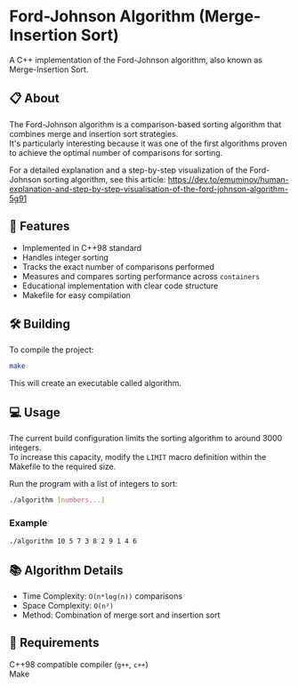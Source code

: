 # Ford-Johnson Algorithm (Merge-Insertion Sort)

A C++ implementation of the Ford-Johnson algorithm, also known as Merge-Insertion Sort.

## 📋 About

The Ford-Johnson algorithm is a comparison-based sorting algorithm that combines merge and insertion sort strategies.  
It's particularly interesting because it was one of the first algorithms proven to achieve the optimal number of comparisons for sorting.

For a detailed explanation and a step-by-step visualization of the Ford-Johnson sorting algorithm, see this article:
https://dev.to/emuminov/human-explanation-and-step-by-step-visualisation-of-the-ford-johnson-algorithm-5g91

## 🚀 Features

- Implemented in C++98 standard
- Handles integer sorting
- Tracks the exact number of comparisons performed
- Measures and compares sorting performance across `containers`
- Educational implementation with clear code structure
- Makefile for easy compilation

## 🛠️ Building

To compile the project:

```bash
make
```
This will create an executable called algorithm.

## 💻 Usage
The current build configuration limits the sorting algorithm to around 3000 integers.  
To increase this capacity, modify the `LIMIT` macro definition within the Makefile to the required size.

Run the program with a list of integers to sort:
```bash
./algorithm [numbers...]
```
### Example
```bash
./algorithm 10 5 7 3 8 2 9 1 4 6
```

## 📚 Algorithm Details
- Time Complexity: `O(n*log(n))` comparisons
- Space Complexity: `O(n²)`
- Method: Combination of merge sort and insertion sort

## 🔧 Requirements
C++98 compatible compiler (`g++`, `c++`)  
Make
